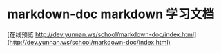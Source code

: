 # markdown-doc markdown 学习文档

[在线预览 http://dev.yunnan.ws/school/markdown-doc/index.html](http://dev.yunnan.ws/school/markdown-doc/index.html)



